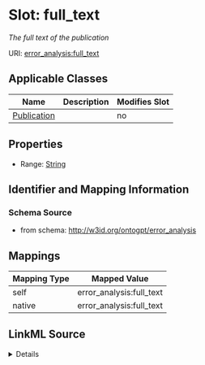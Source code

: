 

# Slot: full_text


_The full text of the publication_



URI: [error_analysis:full_text](http://w3id.org/ontogpt/error_analysisfull_text)



<!-- no inheritance hierarchy -->





## Applicable Classes

| Name | Description | Modifies Slot |
| --- | --- | --- |
| [Publication](Publication.md) |  |  no  |







## Properties

* Range: [String](String.md)





## Identifier and Mapping Information







### Schema Source


* from schema: http://w3id.org/ontogpt/error_analysis




## Mappings

| Mapping Type | Mapped Value |
| ---  | ---  |
| self | error_analysis:full_text |
| native | error_analysis:full_text |




## LinkML Source

<details>
```yaml
name: full_text
description: The full text of the publication
from_schema: http://w3id.org/ontogpt/error_analysis
rank: 1000
alias: full_text
owner: Publication
domain_of:
- Publication
range: string

```
</details>